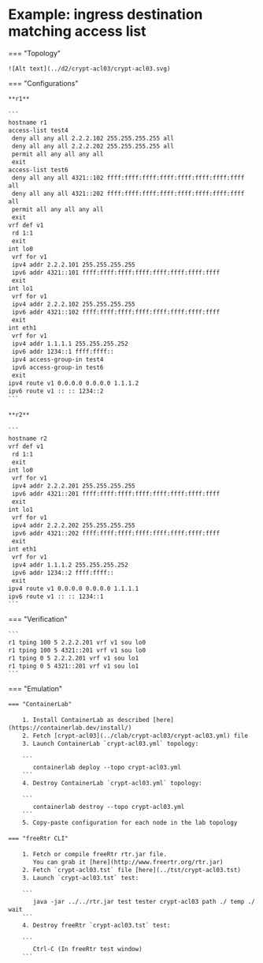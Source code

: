 # Example: ingress destination matching access list

=== "Topology"

    ![Alt text](../d2/crypt-acl03/crypt-acl03.svg)

=== "Configurations"

    **r1**

    ```
    hostname r1
    access-list test4
     deny all any all 2.2.2.102 255.255.255.255 all
     deny all any all 2.2.2.202 255.255.255.255 all
     permit all any all any all
     exit
    access-list test6
     deny all any all 4321::102 ffff:ffff:ffff:ffff:ffff:ffff:ffff:ffff all
     deny all any all 4321::202 ffff:ffff:ffff:ffff:ffff:ffff:ffff:ffff all
     permit all any all any all
     exit
    vrf def v1
     rd 1:1
     exit
    int lo0
     vrf for v1
     ipv4 addr 2.2.2.101 255.255.255.255
     ipv6 addr 4321::101 ffff:ffff:ffff:ffff:ffff:ffff:ffff:ffff
     exit
    int lo1
     vrf for v1
     ipv4 addr 2.2.2.102 255.255.255.255
     ipv6 addr 4321::102 ffff:ffff:ffff:ffff:ffff:ffff:ffff:ffff
     exit
    int eth1
     vrf for v1
     ipv4 addr 1.1.1.1 255.255.255.252
     ipv6 addr 1234::1 ffff:ffff::
     ipv4 access-group-in test4
     ipv6 access-group-in test6
     exit
    ipv4 route v1 0.0.0.0 0.0.0.0 1.1.1.2
    ipv6 route v1 :: :: 1234::2
    ```

    **r2**

    ```
    hostname r2
    vrf def v1
     rd 1:1
     exit
    int lo0
     vrf for v1
     ipv4 addr 2.2.2.201 255.255.255.255
     ipv6 addr 4321::201 ffff:ffff:ffff:ffff:ffff:ffff:ffff:ffff
     exit
    int lo1
     vrf for v1
     ipv4 addr 2.2.2.202 255.255.255.255
     ipv6 addr 4321::202 ffff:ffff:ffff:ffff:ffff:ffff:ffff:ffff
     exit
    int eth1
     vrf for v1
     ipv4 addr 1.1.1.2 255.255.255.252
     ipv6 addr 1234::2 ffff:ffff::
     exit
    ipv4 route v1 0.0.0.0 0.0.0.0 1.1.1.1
    ipv6 route v1 :: :: 1234::1
    ```

=== "Verification"

    ```
    r1 tping 100 5 2.2.2.201 vrf v1 sou lo0
    r1 tping 100 5 4321::201 vrf v1 sou lo0
    r1 tping 0 5 2.2.2.201 vrf v1 sou lo1
    r1 tping 0 5 4321::201 vrf v1 sou lo1
    ```

=== "Emulation"

    === "ContainerLab"

        1. Install ContainerLab as described [here](https://containerlab.dev/install/)  
        2. Fetch [crypt-acl03](../clab/crypt-acl03/crypt-acl03.yml) file  
        3. Launch ContainerLab `crypt-acl03.yml` topology:  

        ```
           containerlab deploy --topo crypt-acl03.yml  
        ```
        4. Destroy ContainerLab `crypt-acl03.yml` topology:  

        ```
           containerlab destroy --topo crypt-acl03.yml  
        ```
        5. Copy-paste configuration for each node in the lab topology

    === "freeRtr CLI"

        1. Fetch or compile freeRtr rtr.jar file.  
           You can grab it [here](http://www.freertr.org/rtr.jar)  
        2. Fetch `crypt-acl03.tst` file [here](../tst/crypt-acl03.tst)  
        3. Launch `crypt-acl03.tst` test:  

        ```
           java -jar ../../rtr.jar test tester crypt-acl03 path ./ temp ./ wait
        ```
        4. Destroy freeRtr `crypt-acl03.tst` test:  

        ```
           Ctrl-C (In freeRtr test window)
        ```

